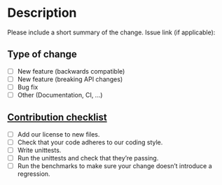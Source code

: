 # Description

Please include a short summary of the change.
Issue link (if applicable):

## Type of change

- [ ] New feature (backwards compatible)
- [ ] New feature (breaking API changes)
- [ ] Bug fix
- [ ] Other (Documentation, CI, ...)

## [Contribution checklist](https://www.cvxpy.org/contributing/index.html#contribution-checklist)

- [ ] Add our license to new files.
- [ ] Check that your code adheres to our coding style.
- [ ] Write unittests.
- [ ] Run the unittests and check that they’re passing.
- [ ] Run the benchmarks to make sure your change doesn’t introduce a regression.
